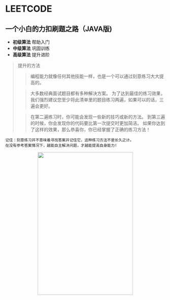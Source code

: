 LEETCODE
====

一个小白的力扣刷题之路（JAVA版)
----

- **初级算法** 帮助入门 
- **中级算法** 巩固训练    
- **高级算法** 提升进阶       

> 提升的方法   
>> 编程能力就像任何其他技能一样，也是一个可以通过刻意练习大大提高的。
>    
>> 大多数经典面试题目都有多种解决方案。 为了达到最佳的练习效果，我们强烈建议您至少将此清单里的题目练习两遍，如果可以的话，三遍会更好。   
>    
>> 在第二遍练习时，你可能会发现一些新的技巧或新的方法。 到第三遍的时候，你会发现你的代码要比第一次提交时更加简洁。 如果你达到了这样的效果，那么恭喜你，你已经掌握了正确的练习方法！    
```
记住：刻意练习并不意味着寻找答案并记住它，这种练习方法不是长久之计。 
在没有参考答案情况下，越能自主解决问题，才越能提高自身能力!
```
<div align=center><img src="https://ss1.bdstatic.com/70cFvXSh_Q1YnxGkpoWK1HF6hhy/it/u=2276891281,1705434642&fm=26&gp=0.jpg" width="300" height="450" /></div>

